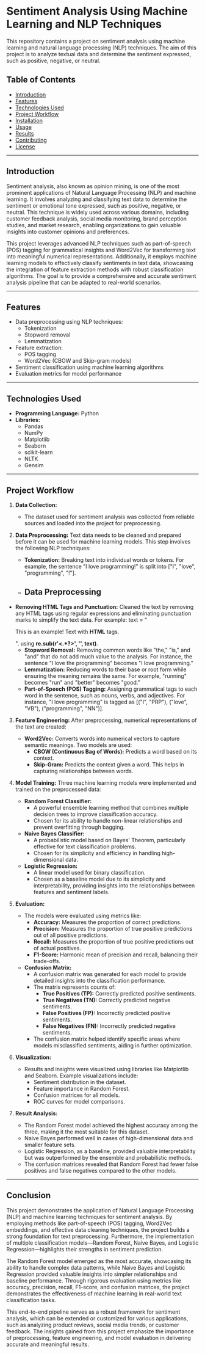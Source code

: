 # Sentiment Analysis Using Machine Learning and NLP Techniques

This repository contains a project on sentiment analysis using machine learning and natural language processing (NLP) techniques. The aim of this project is to analyze textual data and determine the sentiment expressed, such as positive, negative, or neutral.

## Table of Contents
- [Introduction](#introduction)
- [Features](#features)
- [Technologies Used](#technologies-used)
- [Project Workflow](#project-workflow)
- [Installation](#installation)
- [Usage](#usage)
- [Results](#results)
- [Contributing](#contributing)
- [License](#license)

---

## Introduction

Sentiment analysis, also known as opinion mining, is one of the most prominent applications of Natural Language Processing (NLP) and machine learning. It involves analyzing and classifying text data to determine the sentiment or emotional tone expressed, such as positive, negative, or neutral. This technique is widely used across various domains, including customer feedback analysis, social media monitoring, brand perception studies, and market research, enabling organizations to gain valuable insights into customer opinions and preferences.

This project leverages advanced NLP techniques such as part-of-speech (POS) tagging for grammatical insights and Word2Vec for transforming text into meaningful numerical representations. Additionally, it employs machine learning models to effectively classify sentiments in text data, showcasing the integration of feature extraction methods with robust classification algorithms. The goal is to provide a comprehensive and accurate sentiment analysis pipeline that can be adapted to real-world scenarios.

---

## Features
- Data preprocessing using NLP techniques:
  - Tokenization
  - Stopword removal
  - Lemmatization
- Feature extraction:
  - POS tagging
  - Word2Vec (CBOW and Skip-gram models)
- Sentiment classification using machine learning algorithms
- Evaluation metrics for model performance

---

## Technologies Used
- **Programming Language:** Python
- **Libraries:**
  - Pandas
  - NumPy
  - Matplotlib
  - Seaborn
  - scikit-learn
  - NLTK
  - Gensim

---

## Project Workflow

1. **Data Collection:**
   - The dataset used for sentiment analysis was collected from reliable sources and loaded into the project for preprocessing.

2. **Data Preprocessing:**
   Text data needs to be cleaned and prepared before it can be used for machine learning models. This step involves the following NLP techniques:
   - **Tokenization:** Breaking text into individual words or tokens. For example, the sentence "I love programming!" is split into ["I", "love", "programming", "!"].
   - ## Data Preprocessing

- **Removing HTML Tags and Punctuation:** Cleaned the text by removing any HTML tags using regular expressions and eliminating punctuation marks to simplify the text data. For example: text = "<p>This is an example! Text with <b>HTML</b> tags.</p>". using **re.sub(r'<.*?>', '', text)**.
   - **Stopword Removal:** Removing common words like "the," "is," and "and" that do not add much value to the analysis. For instance, the sentence "I love the programming" becomes "I love programming."
   - **Lemmatization:** Reducing words to their base or root form while ensuring the meaning remains the same. For example, "running" becomes "run" and "better" becomes "good."
   - **Part-of-Speech (POS) Tagging:** Assigning grammatical tags to each word in the sentence, such as nouns, verbs, and adjectives. For instance, "I love programming" is tagged as [("I", "PRP"), ("love", "VB"), ("programming", "NN")].

3. **Feature Engineering:**
   After preprocessing, numerical representations of the text are created:
   - **Word2Vec:** Converts words into numerical vectors to capture semantic meanings. Two models are used:
     - **CBOW (Continuous Bag of Words):** Predicts a word based on its context.
     - **Skip-Gram:** Predicts the context given a word. This helps in capturing relationships between words.

4. **Model Training:**
   Three machine learning models were implemented and trained on the preprocessed data:
   - **Random Forest Classifier:**
     - A powerful ensemble learning method that combines multiple decision trees to improve classification accuracy.
     - Chosen for its ability to handle non-linear relationships and prevent overfitting through bagging.
   - **Naive Bayes Classifier:**
     - A probabilistic model based on Bayes' Theorem, particularly effective for text classification problems.
     - Chosen for its simplicity and efficiency in handling high-dimensional data.
   - **Logistic Regression:**
     - A linear model used for binary classification.
     - Chosen as a baseline model due to its simplicity and interpretability, providing insights into the relationships between features and sentiment labels.

5. **Evaluation:**
   - The models were evaluated using metrics like:
     - **Accuracy:** Measures the proportion of correct predictions.
     - **Precision:** Measures the proportion of true positive predictions out of all positive predictions.
     - **Recall:** Measures the proportion of true positive predictions out of actual positives.
     - **F1-Score:** Harmonic mean of precision and recall, balancing their trade-offs.
   - **Confusion Matrix:**
     - A confusion matrix was generated for each model to provide detailed insights into the classification performance.
     - The matrix represents counts of:
       - **True Positives (TP):** Correctly predicted positive sentiments.
       - **True Negatives (TN):** Correctly predicted negative sentiments.
       - **False Positives (FP):** Incorrectly predicted positive sentiments.
       - **False Negatives (FN):** Incorrectly predicted negative sentiments.
     - The confusion matrix helped identify specific areas where models misclassified sentiments, aiding in further optimization.

6. **Visualization:**
   - Results and insights were visualized using libraries like Matplotlib and Seaborn. Example visualizations include:
     - Sentiment distribution in the dataset.
     - Feature importance in Random Forest.
     - Confusion matrices for all models.
     - ROC curves for model comparisons.

7. **Result Analysis:**
   - The Random Forest model achieved the highest accuracy among the three, making it the most suitable for this dataset.
   - Naive Bayes performed well in cases of high-dimensional data and smaller feature sets.
   - Logistic Regression, as a baseline, provided valuable interpretability but was outperformed by the ensemble and probabilistic methods.
   - The confusion matrices revealed that Random Forest had fewer false positives and false negatives compared to the other models.


---

## Conclusion  

This project demonstrates the application of Natural Language Processing (NLP) and machine learning techniques for sentiment analysis. By employing methods like part-of-speech (POS) tagging, Word2Vec embeddings, and effective data cleaning techniques, the project builds a strong foundation for text preprocessing. Furthermore, the implementation of multiple classification models—Random Forest, Naive Bayes, and Logistic Regression—highlights their strengths in sentiment prediction.  

The Random Forest model emerged as the most accurate, showcasing its ability to handle complex data patterns, while Naive Bayes and Logistic Regression provided valuable insights into simpler relationships and baseline performance. Through rigorous evaluation using metrics like accuracy, precision, recall, F1-score, and confusion matrices, the project demonstrates the effectiveness of machine learning in real-world text classification tasks.  

This end-to-end pipeline serves as a robust framework for sentiment analysis, which can be extended or customized for various applications, such as analyzing product reviews, social media trends, or customer feedback. The insights gained from this project emphasize the importance of preprocessing, feature engineering, and model evaluation in delivering accurate and meaningful results.
